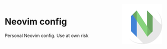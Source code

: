 <img src="docs/logo.png" alt="Neovim logo" align="right"/>

# Neovim config

Personal Neovim config. Use at own risk
